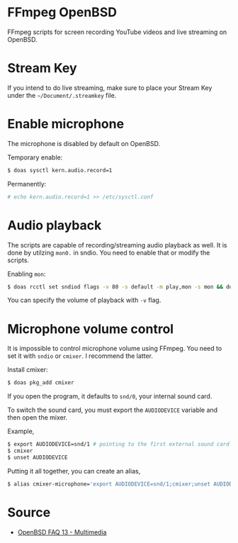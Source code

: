 # FFmpeg OpenBSD

FFmpeg scripts for screen recording YouTube videos and live streaming on OpenBSD.

# Stream Key

If you intend to do live streaming, make sure to place your Stream Key under the `~/Document/.streamkey` file.

# Enable microphone

The microphone is disabled by default on OpenBSD.

Temporary enable:

```bash
$ doas sysctl kern.audio.record=1
```

Permanently:

```bash
# echo kern.audio.record=1 >> /etc/sysctl.conf
```

# Audio playback

The scripts are capable of recording/streaming audio playback as well. It is done by 
utilzing `mon0.` in sndio. You need to enable that or modify the scripts.

Enabling `mon`:

```bash
$ doas rcctl set sndiod flags -v 80 -s default -m play,mon -s mon && doas rcctl restart sndiod
```

You can specify the volume of playback with `-v` flag.

# Microphone volume control

It is impossible to control microphone volume using FFmpeg. You need to set it with `sndio` or `cmixer`. I recommend the latter.

Install cmixer:

```bash
$ doas pkg_add cmixer
```

If you open the program, it defaults to `snd/0`, your internal sound card.

To switch the sound card, you must export the `AUDIODEVICE` variable and then open the mixer.

Example,

```bash
$ export AUDIODEVICE=snd/1 # pointing to the first external sound card
$ cmixer
$ unset AUDIODEVICE
```

Putting it all together, you can create an alias,

```bash
$ alias cmixer-microphone='export AUDIODEVICE=snd/1;cmixer;unset AUDIODEVICE'
```

# Source

- [OpenBSD FAQ 13 - Multimedia](https://www.openbsd.org/faq/faq13.html)
